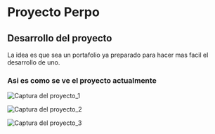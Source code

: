 # Proyecto Perpo

## Desarrollo del proyecto

La idea es que sea un portafolio ya preparado para hacer mas facil el desarrollo de uno.

### Asi es como se ve el proyecto actualmente

![Captura del proyecto_1](src/assets/img/Selección_010.png)

![Captura del proyecto_2](src/assets/img/Selección_011.png)

![Captura del proyecto_3](src/assets/img/Selección_012.png)
